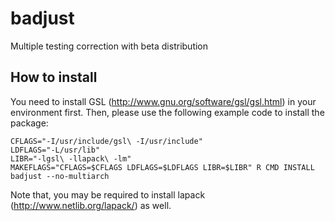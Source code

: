 # badjust
Multiple testing correction with beta distribution

## How to install

You need to install GSL (http://www.gnu.org/software/gsl/gsl.html) in your environment first.  Then, please use the following example code to install the package:

    CFLAGS="-I/usr/include/gsl\ -I/usr/include"
    LDFLAGS="-L/usr/lib"
    LIBR="-lgsl\ -llapack\ -lm"
    MAKEFLAGS="CFLAGS=$CFLAGS LDFLAGS=$LDFLAGS LIBR=$LIBR" R CMD INSTALL badjust --no-multiarch

Note that, you may be required to install lapack (http://www.netlib.org/lapack/) as well.
